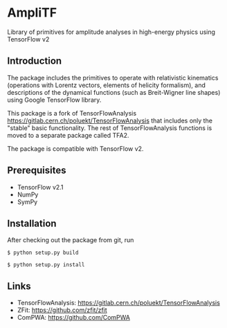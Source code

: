 # AmpliTF
Library of primitives for amplitude analyses in high-energy physics using TensorFlow v2

## Introduction

The package includes the primitives to operate with relativistic kinematics (operations with Lorentz vectors, elements of helicity formalism), and descriptions of the dynamical functions (such as Breit-Wigner line shapes) using Google TensorFlow library. 

This package is a fork of TensorFlowAnalysis https://gitlab.cern.ch/poluekt/TensorFlowAnalysis that includes only the "stable" basic functionality. The rest of TensorFlowAnalysis functions is moved to a separate package called TFA2. 

The package is compatible with TensorFlow v2. 

## Prerequisites

   * TensorFlow v2.1
   * NumPy
   * SymPy

## Installation

After checking out the package from git, run

``$ python setup.py build``

``$ python setup.py install
``

## Links

   * TensorFlowAnalysis: https://gitlab.cern.ch/poluekt/TensorFlowAnalysis
   * ZFit: https://github.com/zfit/zfit
   * ComPWA: https://github.com/ComPWA
